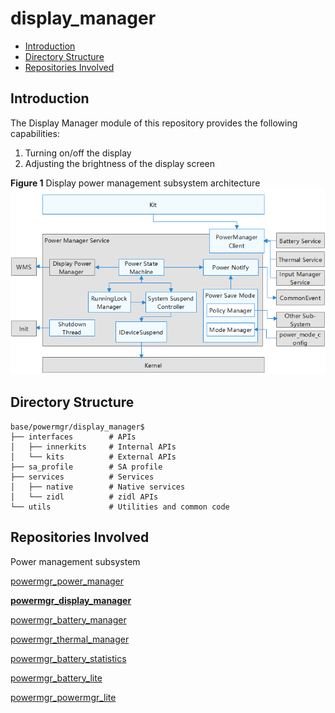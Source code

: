 # display\_manager<a name="EN-US_TOPIC_0000001152026155"></a>

-   [Introduction](#section11660541593)
-   [Directory Structure](#section19472752217)
-   [Repositories Involved](#section63151229062)

## Introduction<a name="section11660541593"></a>

The Display Manager module of this repository provides the following capabilities:

1.  Turning on/off the display
2.  Adjusting the brightness of the display screen

**Figure  1**  Display power management subsystem architecture<a name="fig106301571239"></a> 
![](figures/power-management-subsystem-architecture.png "display-power-manager-subsystem-architecture")

## Directory Structure<a name="section19472752217"></a>

```
base/powermgr/display_manager$
├── interfaces        # APIs
│   ├── innerkits     # Internal APIs
│   └── kits          # External APIs
├── sa_profile        # SA profile
├── services          # Services
│   ├── native        # Native services
│   └── zidl          # zidl APIs
└── utils             # Utilities and common code
```

## Repositories Involved<a name="section63151229062"></a>

Power management subsystem

[powermgr_power_manager](https://gitee.com/openharmony/powermgr_power_manager)

[**powermgr_display_manager**](https://gitee.com/openharmony/powermgr_display_manager)

[powermgr_battery_manager](https://gitee.com/openharmony/powermgr_battery_manager)

[powermgr_thermal_manager](https://gitee.com/openharmony/powermgr_thermal_manager)

[powermgr_battery_statistics](https://gitee.com/openharmony/powermgr_battery_statistics)

[powermgr_battery_lite](https://gitee.com/openharmony/powermgr_battery_lite)

[powermgr_powermgr_lite](https://gitee.com/openharmony/powermgr_powermgr_lite)
